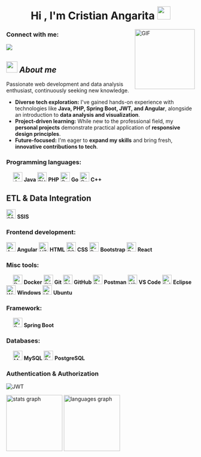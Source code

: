 <h1 align="center">Hi , I'm Cristian Angarita <img src="https://media.giphy.com/media/hvRJCLFzcasrR4ia7z/giphy.gif" width="35"></h1>
<img align="right" alt="GIF" height="160px" src="https://media.giphy.com/media/du3J3cXyzhj75IOgvA/giphy.gif"/>

<h3 align="left">Connect with me:</h3>

<a href="https://www.linkedin.com/in/cristian-angarita-86343a235/"><img src="https://img.shields.io/badge/LinkedIn-0077B5?style=for-the-badge&logo=linkedin&logoColor=white"/></a>

## <img src="https://media1.giphy.com/media/v1.Y2lkPTc5MGI3NjExN2NocmJ2bGY4ZTk2cWJza3lsam50dno4Y3pubWtmYnp5ZWdmNXR2eSZlcD12MV9pbnRlcm5hbF9naWZfYnlfaWQmY3Q9cw/wtdVYmaRWJ1PyPcc8e/giphy.gif" width="30px">&nbsp;***About me***

Passionate web development and data analysis enthusiast, continuously seeking new knowledge.

* **Diverse tech exploration:** I've gained hands-on experience with technologies like **Java, PHP, Spring Boot, JWT, and Angular**, alongside an introduction to **data analysis and visualization**.
* **Project-driven learning:** While new to the professional field, my **personal projects** demonstrate practical application of **responsive design principles**.
* **Future-focused:** I'm eager to **expand my skills** and bring fresh, **innovative contributions to tech**.

### Programming languages:
&emsp;
<img src="https://cdn.jsdelivr.net/gh/devicons/devicon/icons/java/java-original.svg" alt="Java" width="25"/> **Java**
<img src="https://cdn.jsdelivr.net/gh/devicons/devicon/icons/php/php-original.svg" alt="PHP" width="25"/> **PHP**
<img src="https://cdn.jsdelivr.net/gh/devicons/devicon/icons/go/go-original.svg" alt="Go" width="25"/> **Go**
<img src="https://cdn.jsdelivr.net/gh/devicons/devicon/icons/cplusplus/cplusplus-original.svg" alt="C++" width="25"/> **C++**

## ETL & Data Integration
<img src="https://cdn.jsdelivr.net/gh/devicons/devicon/icons/microsoftsqlserver/microsoftsqlserver-original.svg" alt="SSIS" width="25"/> **SSIS**

### Frontend development:
<img src="https://cdn.jsdelivr.net/gh/devicons/devicon/icons/angular/angular-original.svg" alt="Angular" width="25"/> **Angular**
<img src="https://cdn.jsdelivr.net/gh/devicons/devicon/icons/html5/html5-original.svg" alt="HTML" width="25"/> **HTML**
<img src="https://cdn.jsdelivr.net/gh/devicons/devicon/icons/css3/css3-original.svg" alt="CSS" width="25"/> **CSS**
<img src="https://cdn.jsdelivr.net/gh/devicons/devicon/icons/bootstrap/bootstrap-original.svg" alt="Bootstrap" width="25"/> **Bootstrap**
<img src="https://cdn.jsdelivr.net/gh/devicons/devicon/icons/react/react-original.svg" alt="React" width="25"/> **React**

### Misc tools:
&emsp;
<img src="https://cdn.jsdelivr.net/gh/devicons/devicon/icons/docker/docker-original.svg" alt="Docker" width="25"/> **Docker**
<img src="https://cdn.jsdelivr.net/gh/devicons/devicon/icons/git/git-original.svg" alt="Git" width="25"/> **Git**
<img src="https://cdn.jsdelivr.net/gh/devicons/devicon/icons/github/github-original.svg" alt="GitHub" width="25"/> **GitHub**
<img src="https://cdn.jsdelivr.net/gh/devicons/devicon/icons/postman/postman-original.svg" alt="Postman" width="25"/> **Postman**
<img src="https://cdn.jsdelivr.net/gh/devicons/devicon/icons/vscode/vscode-original.svg" alt="VSCode" width="25"/> **VS Code**
<img src="https://cdn.jsdelivr.net/gh/devicons/devicon/icons/eclipse/eclipse-original.svg" alt="Eclipse" width="25"/> **Eclipse**
<img src="https://cdn.jsdelivr.net/gh/devicons/devicon/icons/windows8/windows8-original.svg" alt="Windows" width="25"/> **Windows**
<img src="https://cdn.jsdelivr.net/gh/devicons/devicon/icons/ubuntu/ubuntu-plain.svg" alt="Ubuntu" width="25"/> **Ubuntu**


### Framework: 
&emsp;
<img src="https://cdn.jsdelivr.net/gh/devicons/devicon/icons/spring/spring-original.svg" alt="Spring Boot" width="25"/> **Spring Boot**

### Databases:
&emsp;
<img src="https://cdn.jsdelivr.net/gh/devicons/devicon/icons/mysql/mysql-original.svg" alt="MySQL" width="25"/> **MySQL**
<img src="https://cdn.jsdelivr.net/gh/devicons/devicon/icons/postgresql/postgresql-original.svg" alt="PostgreSQL" width="25"/> **PostgreSQL**

### Authentication & Authorization
![JWT](https://img.shields.io/badge/-JWT-333333?style=flat-square)


<div align="left">
  <div>
    <img
      height="150"
      alt="stats graph"
      src="http://github-profile-summary-cards.vercel.app/api/cards/stats?username=CristianAngarita&theme=vue"
    />
    <img
      height="150"
      alt="languages graph"
      src="http://github-profile-summary-cards.vercel.app/api/cards/most-commit-language?username=CristianAngarita&theme=vue"
    />
  </div>
</div>

